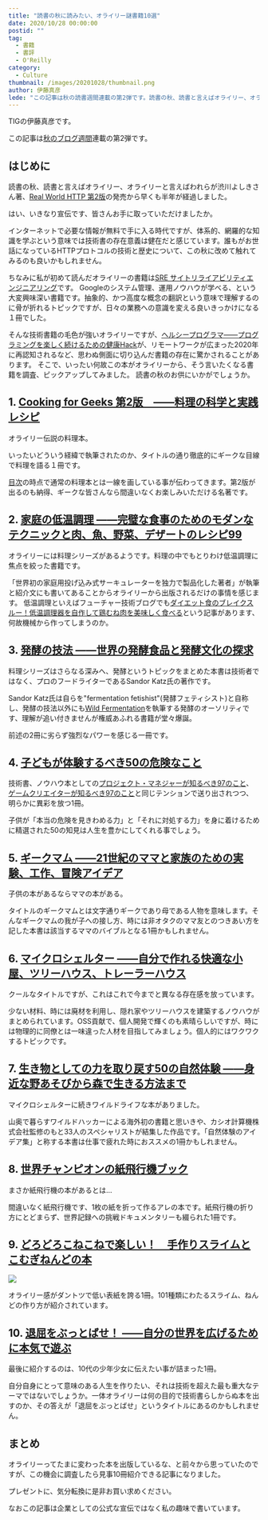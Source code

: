 ```yaml
---
title: "読書の秋に読みたい、オライリー謎書籍10選"
date: 2020/10/28 00:00:00
postid: ""
tag:
  - 書籍
  - 書評
  - O'Reilly
category:
  - Culture
thumbnail: /images/20201028/thumbnail.png
author: 伊藤真彦
lede: "この記事は秋の読書週間連載の第2弾です。読書の秋、読書と言えばオライリー、オライリーと言えばわれらが渋川よしきさん著、[Real World HTTP 第2版]の発売から早くも半年が経過しました。はい、いきなり宣伝です、皆さんお手に取っていただけましたか。"
---
```


TIGの伊藤真彦です。

この記事は[秋のブログ週間](/articles/20201026/)連載の第2弾です。

## はじめに

読書の秋、読書と言えばオライリー、オライリーと言えばわれらが渋川よしきさん著、[Real World HTTP 第2版](https://www.oreilly.co.jp/books/9784873119038/)の発売から早くも半年が経過しました。

はい、いきなり宣伝です、皆さんお手に取っていただけましたか。

インターネットで必要な情報が無料で手に入る時代ですが、体系的、網羅的な知識を学ぶという意味では技術書の存在意義は健在だと感じています。誰もがお世話になっているHTTPプロトコルの技術と歴史について、この秋に改めて触れてみるのも良いかもしれません。

ちなみに私が初めて読んだオライリーの書籍は[SRE サイトリライアビリティエンジニアリング](https://www.oreilly.co.jp/books/9784873117911/)です。
Googleのシステム管理、運用ノウハウが学べる、という大変興味深い書籍です。抽象的、かつ高度な概念の翻訳という意味で理解するのに骨が折れるトピックですが、日々の業務への意識を変える良いきっかけになる１冊でした。

そんな技術書籍の毛色が強いオライリーですが、[ヘルシープログラマ――プログラミングを楽しく続けるための健康Hack](https://www.oreilly.co.jp/books/9784873117287/)が、リモートワークが広まった2020年に再認知されるなど、思わぬ側面に切り込んだ書籍の存在に驚かされることがあります。
そこで、いったい何故この本がオライリーから、そう言いたくなる書籍を調査、ピックアップしてみました。
読書の秋のお供にいかがでしょうか。

## 1. [Cooking for Geeks 第2版　――料理の科学と実践レシピ](https://www.oreilly.co.jp/books/9784873117874/)

オライリー伝説の料理本。

いったいどういう経緯で執筆されたのか、タイトルの通り徹底的にギークな目線で料理を語る１冊です。

[目次](https://www.oreilly.co.jp/books/9784873117874/#toc)の時点で通常の料理本とは一線を画している事が伝わってきます。第2版が出るのも納得、ギークな皆さんなら間違いなくお楽しみいただける名著です。

## 2. [家庭の低温調理 ――完璧な食事のためのモダンなテクニックと肉、魚、野菜、デザートのレシピ99](https://www.oreilly.co.jp/books/9784873118628/)

オライリーには料理シリーズがあるようです。料理の中でもとりわけ低温調理に焦点を絞った書籍です。

「世界初の家庭用投げ込み式サーキュレーターを独力で製品化した著者」が執筆と紹介文にも書いてあることからオライリーから出版されるだけの事情を感じます。
低温調理といえばフューチャー技術ブログでも[ダイエット食のブレイクスルー！低温調理器を自作して鶏むね肉を美味しく食べる](/articles/20200811/)という記事があります、何故機械から作ってしまうのか。

## 3. [発酵の技法 ――世界の発酵食品と発酵文化の探求](https://www.oreilly.co.jp/books/9784873117638/)

料理シリーズはさらなる深みへ、発酵というトピックをまとめた本書は技術者ではなく、プロのフードライターであるSandor Katz氏の著作です。

Sandor Katz氏は自らを"fermentation fetishist"(発酵フェティシスト)と自称し、発酵の技法以外にも[Wild Fermentation](https://en.wikipedia.org/wiki/Wild_Fermentation)を執筆する発酵のオーソリティです、理解が追い付きませんが権威あふれる書籍が堂々爆誕。

前述の2冊に劣らず強烈なパワーを感じる一冊です。

## 4. [子どもが体験するべき50の危険なこと](https://www.oreilly.co.jp/books/9784873114989/)

技術書、ノウハウ本としての[プロジェクト・マネジャーが知るべき97のこと](https://www.oreilly.co.jp/books/9784873115108/)、[ゲームクリエイターが知るべき97のこと](https://www.oreilly.co.jp/books/9784873115702/)と同じテンションで送り出されつつ、明らかに異彩を放つ1冊。

子供が「本当の危険を見きわめる力」と「それに対処する力」を身に着けるために精選された50の知見は人生を豊かにしてくれる事でしょう。

## 5. [ギークマム ――21世紀のママと家族のための実験、工作、冒険アイデア](https://www.oreilly.co.jp/books/9784873116365/)

子供の本があるならママの本がある。

タイトルのギークマムとは文字通りギークであり母である人物を意味します。そんなギークマムの我が子への接し方、時には非オタクのママ友とのつきあい方を記した本書は該当するママのバイブルとなる1冊かもしれません。

## 6. [マイクロシェルター ――自分で作れる快適な小屋、ツリーハウス、トレーラーハウス](https://www.oreilly.co.jp/books/9784873118031/)

クールなタイトルですが、これはこれで今までと異なる存在感を放っています。

少ない材料、時には廃材を利用し、隠れ家やツリーハウスを建築するノウハウがまとめられています。OSS貢献で、個人開発で輝くのも素晴らしいですが、時には物理的に同僚とは一味違った人材を目指してみましょう。個人的にはワクワクするトピックです。

## 7. [生き物としての力を取り戻す50の自然体験 ――身近な野あそびから森で生きる方法まで](https://www.oreilly.co.jp/books/9784873118420/)

マイクロシェルターに続きワイルドライフな本がありました。

山奥で暮らすワイルドハッカーによる海外初の書籍と思いきや、カシオ計算機株式会社監修のもと33人のスペシャリストが結集した作品です。「自然体験のアイデア集」と称する本書は仕事で疲れた時におススメの1冊かもしれません。

## 8. [世界チャンピオンの紙飛行機ブック](https://www.oreilly.co.jp/books/9784873118833/)

まさか紙飛行機の本があるとは...

間違いなく紙飛行機です、1枚の紙を折って作るアレの本です。紙飛行機の折り方にとどまらず、世界記録への挑戦ドキュメンタリーも綴られた1冊です。

## 9. [どろどろこねこねで楽しい！　手作りスライムとこむぎねんどの本](https://www.oreilly.co.jp/books/9784873118987/)

<img src="/images/20201028/image.png" class="img-small-size" loading="lazy">

オライリー感がダントツで低い表紙を誇る1冊。101種類にわたるスライム、ねんどの作り方が紹介されています。

## 10. [退屈をぶっとばせ！ ――自分の世界を広げるために本気で遊ぶ](https://www.oreilly.co.jp/books/9784873118390/)

最後に紹介するのは、10代の少年少女に伝えたい事が詰まった1冊。

自分自身にとって意味のある人生を作りたい、それは技術を超えた最も重大なテーマではないでしょうか。一体オライリーは何の目的で技術書らしからぬ本を出すのか、その答えが「退屈をぶっとばせ」というタイトルにあるのかもしれません。

## まとめ

オライリーってたまに変わった本を出版しているな、と前々から思っていたのですが、この機会に調査したら見事10冊紹介できる記事になりました。

プレゼントに、気分転換に是非お買い求めください。

なおこの記事は企業としての公式な宣伝ではなく私の趣味で書いています。

